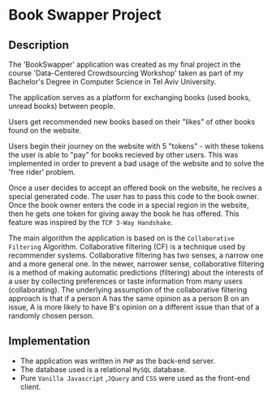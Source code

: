 # Book Swapper Project
## Description
The 'BookSwapper' application was created as my final project in the course 'Data-Centered Crowdsourcing Workshop' taken as part of my Bachelor's Degree in Computer Science in Tel Aviv University.

The application serves as a platform for exchanging books (used books, unread books) between people.

Users get recommended new books based on their "likes" of other books found on the website.

Users begin their journey on the website with 5 "tokens" - with these tokens the user is able to "pay" for books recieved by other users.
This was implemented in order to prevent a bad usage of the website and to solve the 'free rider' problem.

Once a user decides to accept an offered book on the website, he recives a special generated code. The user has to pass this code to the book owner. Once the book owner enters the code in a special region in the website, then he gets one token for giving away the book he has offered. This feature was inspired by the `TCP 3-Way Handshake`.

The main algorithm the application is based on is the `Collaborative Filtering` Algorithm.
Collaborative filtering (CF) is a technique used by recommender systems. Collaborative filtering has two senses, a narrow one and a more general one.
In the newer, narrower sense, collaborative filtering is a method of making automatic predictions (filtering) about the interests of a user by collecting preferences or taste information from many users (collaborating). The underlying assumption of the collaborative filtering approach is that if a person A has the same opinion as a person B on an issue, A is more likely to have B's opinion on a different issue than that of a randomly chosen person. 

## Implementation
* The application was written in `PHP` as the back-end server. 
* The database used is a relational `MySQL` database.
* Pure `Vanilla Javascript` ,`JQuery` and `CSS` were used as the front-end client.
